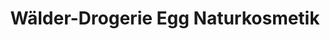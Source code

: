 ---
title: "Wälder-Drogerie Egg Naturkosmetik"
url: /egg/waelder-drogerie-egg-naturkosmetik/
shop: Kosmetik
---
